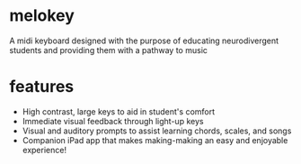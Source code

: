 # melokey
A midi keyboard designed with the purpose of educating neurodivergent students and providing them with a pathway to music 



# features
- High contrast, large keys to aid in student's comfort
- Immediate visual feedback through light-up keys
- Visual and auditory prompts to assist learning chords, scales, and songs
- Companion iPad app that makes making-making an easy and enjoyable experience!
